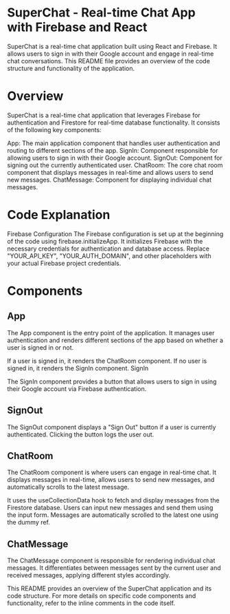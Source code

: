 # SuperChat - Real-time Chat App with Firebase and React

SuperChat is a real-time chat application built using React and Firebase. It allows users to sign in with their Google account and engage in real-time chat conversations. This README file provides an overview of the code structure and functionality of the application.

# Overview

SuperChat is a real-time chat application that leverages Firebase for authentication and Firestore for real-time database functionality. It consists of the following key components:

App: The main application component that handles user authentication and routing to different sections of the app.
SignIn: Component responsible for allowing users to sign in with their Google account.
SignOut: Component for signing out the currently authenticated user.
ChatRoom: The core chat room component that displays messages in real-time and allows users to send new messages.
ChatMessage: Component for displaying individual chat messages.

# Code Explanation

Firebase Configuration
The Firebase configuration is set up at the beginning of the code using firebase.initializeApp. It initializes Firebase with the necessary credentials for authentication and database access. Replace "YOUR_API_KEY", "YOUR_AUTH_DOMAIN", and other placeholders with your actual Firebase project credentials.

# Components

## App

The App component is the entry point of the application. It manages user authentication and renders different sections of the app based on whether a user is signed in or not.

If a user is signed in, it renders the ChatRoom component.
If no user is signed in, it renders the SignIn component.
SignIn

The SignIn component provides a button that allows users to sign in using their Google account via Firebase authentication.

## SignOut

The SignOut component displays a "Sign Out" button if a user is currently authenticated. Clicking the button logs the user out.

## ChatRoom

The ChatRoom component is where users can engage in real-time chat. It displays messages in real-time, allows users to send new messages, and automatically scrolls to the latest message.

It uses the useCollectionData hook to fetch and display messages from the Firestore database.
Users can input new messages and send them using the input form.
Messages are automatically scrolled to the latest one using the dummy ref.

## ChatMessage

The ChatMessage component is responsible for rendering individual chat messages. It differentiates between messages sent by the current user and received messages, applying different styles accordingly.

This README provides an overview of the SuperChat application and its code structure. For more details on specific code components and functionality, refer to the inline comments in the code itself.
